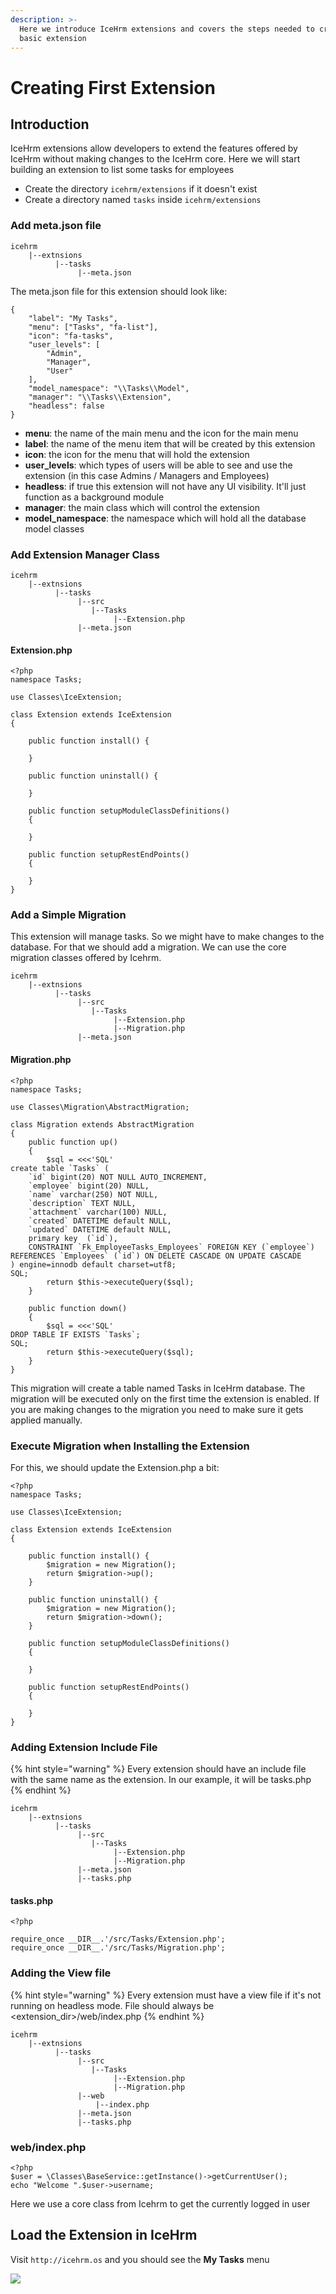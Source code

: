```yaml
---
description: >-
  Here we introduce IceHrm extensions and covers the steps needed to create a
  basic extension
---
```


# Creating First Extension

## Introduction

IceHrm extensions allow developers to extend the features offered by IceHrm without making changes to the IceHrm core. Here we will start building an extension to list some tasks for employees

* Create the directory `icehrm/extensions` if it doesn't exist
* Create a directory named `tasks` inside `icehrm/extensions`

### Add meta.json file 

```
icehrm
    |--extnsions
          |--tasks
               |--meta.json
```

The meta.json file for this extension should look like:

```text
{
    "label": "My Tasks",
    "menu": ["Tasks", "fa-list"],
    "icon": "fa-tasks",
    "user_levels": [
        "Admin",
        "Manager",
        "User"
    ],
    "model_namespace": "\\Tasks\\Model",
    "manager": "\\Tasks\\Extension",
    "headless": false
}

```

* **menu**: the name of the main menu and the icon for the main menu
* **label**: the name of the menu item that will be created by this extension
* **icon**: the icon for the menu that will hold the extension
* **user\_levels**: which types of users will be able to see and use the extension \(in this case Admins / Managers and Employees\)
* **headless**: if true this extension will not have any UI visibility. It'll just function as a background module
* **manager**: the main class which will control the extension
* **model\_namespace**: the namespace which will hold all the database model classes

### Add Extension Manager Class

```text
icehrm
    |--extnsions
          |--tasks
               |--src
                  |--Tasks
                       |--Extension.php
               |--meta.json
```

#### Extension.php

```text
<?php
namespace Tasks;

use Classes\IceExtension;

class Extension extends IceExtension
{

    public function install() {
        
    }

    public function uninstall() {
        
    }

    public function setupModuleClassDefinitions()
    {
    
    }

    public function setupRestEndPoints()
    {
    
    }
}

```

### Add a Simple Migration

This extension will manage tasks. So we might have to make changes to the database. For that we should add a migration. We can use the core migration classes offered by Icehrm.

```text
icehrm
    |--extnsions
          |--tasks
               |--src
                  |--Tasks
                       |--Extension.php
                       |--Migration.php
               |--meta.json
```

#### Migration.php

```text
<?php
namespace Tasks;

use Classes\Migration\AbstractMigration;

class Migration extends AbstractMigration
{
    public function up()
    {
        $sql = <<<'SQL'
create table `Tasks` (
	`id` bigint(20) NOT NULL AUTO_INCREMENT,
	`employee` bigint(20) NULL,
	`name` varchar(250) NOT NULL,
	`description` TEXT NULL,
	`attachment` varchar(100) NULL,
	`created` DATETIME default NULL,
	`updated` DATETIME default NULL,
	primary key  (`id`),
	CONSTRAINT `Fk_EmployeeTasks_Employees` FOREIGN KEY (`employee`) REFERENCES `Employees` (`id`) ON DELETE CASCADE ON UPDATE CASCADE
) engine=innodb default charset=utf8;
SQL;
        return $this->executeQuery($sql);
    }

    public function down()
    {
        $sql = <<<'SQL'
DROP TABLE IF EXISTS `Tasks`; 
SQL;
        return $this->executeQuery($sql);
    }
}
```

This migration will create a table named Tasks in IceHrm database. The migration will be executed only on the first time the extension is enabled. If you are making changes to the migration you need to make sure it gets applied manually.

### Execute Migration when Installing the Extension

For this, we should update the Extension.php a bit:

```text
<?php
namespace Tasks;

use Classes\IceExtension;

class Extension extends IceExtension
{

    public function install() {
        $migration = new Migration();
        return $migration->up();
    }

    public function uninstall() {
        $migration = new Migration();
        return $migration->down();
    }

    public function setupModuleClassDefinitions()
    {

    }

    public function setupRestEndPoints()
    {

    }
}
```

### Adding Extension Include File

{% hint style="warning" %}
Every extension should have an include file with the same name as the extension. In our example, it will be tasks.php
{% endhint %}

```text
icehrm
    |--extnsions
          |--tasks
               |--src
                  |--Tasks
                       |--Extension.php
                       |--Migration.php
               |--meta.json
               |--tasks.php
```

#### tasks.php

```text
<?php

require_once __DIR__.'/src/Tasks/Extension.php';
require_once __DIR__.'/src/Tasks/Migration.php';

```

### Adding the View file

{% hint style="warning" %}
Every extension must have a view file if it's not running on headless mode. File should always be &lt;extension\_dir&gt;/web/index.php
{% endhint %}

```text
icehrm
    |--extnsions
          |--tasks
               |--src
                  |--Tasks
                       |--Extension.php
                       |--Migration.php
               |--web
                   |--index.php
               |--meta.json
               |--tasks.php
```

### web/index.php

```text
<?php
$user = \Classes\BaseService::getInstance()->getCurrentUser();
echo "Welcome ".$user->username;

```

Here we use a core class from Icehrm to get the currently logged in user

## Load the Extension in IceHrm

Visit `http://icehrm.os` and you should see the **My Tasks** menu

![](../.gitbook/assets/icehrm-my-tasks-extension.png)

